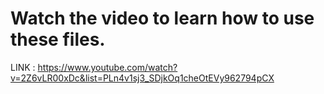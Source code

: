 # Watch the video to learn how to use these files.
LINK : https://www.youtube.com/watch?v=2Z6vLR00xDc&list=PLn4v1sj3_SDjkOq1cheOtEVy962794pCX
